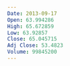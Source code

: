 ```yaml
---
Date: 2013-09-17
Open: 63.994286
High: 65.672859
Low: 63.92857
Close: 65.045715
Adj Close: 53.4823
Volume: 99845200
---
```

